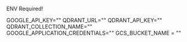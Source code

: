 ENV Required!

GOOGLE_API_KEY=""
QDRANT_URL=""
QDRANT_API_KEY=""
QDRANT_COLLECTION_NAME=""
GOOGLE_APPLICATION_CREDENTIALS=""
GCS_BUCKET_NAME = ""
